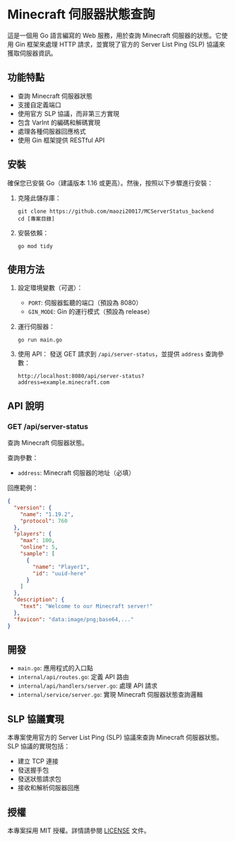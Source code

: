# Minecraft 伺服器狀態查詢

這是一個用 Go 語言編寫的 Web 服務，用於查詢 Minecraft 伺服器的狀態。它使用 Gin 框架來處理 HTTP 請求，並實現了官方的 Server List Ping (SLP) 協議來獲取伺服器資訊。

## 功能特點

- 查詢 Minecraft 伺服器狀態
- 支援自定義端口
- 使用官方 SLP 協議，而非第三方實現
- 包含 VarInt 的編碼和解碼實現
- 處理各種伺服器回應格式
- 使用 Gin 框架提供 RESTful API

## 安裝

確保您已安裝 Go（建議版本 1.16 或更高）。然後，按照以下步驟進行安裝：

1. 克隆此儲存庫：
   ```
   git clone https://github.com/maozi20017/MCServerStatus_backend
   cd [專案目錄]
   ```

2. 安裝依賴：
   ```
   go mod tidy
   ```

## 使用方法

1. 設定環境變數（可選）：
   - `PORT`: 伺服器監聽的端口（預設為 8080）
   - `GIN_MODE`: Gin 的運行模式（預設為 release）

2. 運行伺服器：
   ```
   go run main.go
   ```

3. 使用 API：
   發送 GET 請求到 `/api/server-status`，並提供 `address` 查詢參數：
   ```
   http://localhost:8080/api/server-status?address=example.minecraft.com
   ```

## API 說明

### GET /api/server-status

查詢 Minecraft 伺服器狀態。

查詢參數：
- `address`: Minecraft 伺服器的地址（必填）

回應範例：
```json
{
  "version": {
    "name": "1.19.2",
    "protocol": 760
  },
  "players": {
    "max": 100,
    "online": 5,
    "sample": [
      {
        "name": "Player1",
        "id": "uuid-here"
      }
    ]
  },
  "description": {
    "text": "Welcome to our Minecraft server!"
  },
  "favicon": "data:image/png;base64,..."
}
```

## 開發

- `main.go`: 應用程式的入口點
- `internal/api/routes.go`: 定義 API 路由
- `internal/api/handlers/server.go`: 處理 API 請求
- `internal/service/server.go`: 實現 Minecraft 伺服器狀態查詢邏輯

## SLP 協議實現
本專案使用官方的 Server List Ping (SLP) 協議來查詢 Minecraft 伺服器狀態。SLP 協議的實現包括：

- 建立 TCP 連接
- 發送握手包
- 發送狀態請求包
- 接收和解析伺服器回應

## 授權

本專案採用 MIT 授權。詳情請參閱 [LICENSE](LICENSE) 文件。

